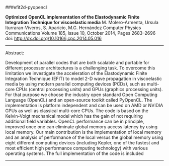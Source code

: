 ###efit2d-pyopencl

**Optimized OpenCL implementation of the Elastodynamic Finite Integration Technique for viscoelastic media**
M. Molero-Armenta, Ursula Iturraran-Viveros, S. Aparicio, M.G. Hernández
Computer Physics Communications Volume 185, Issue 10, October 2014, Pages 2683–2696
doi: http://dx.doi.org/10.1016/j.cpc.2014.05.016

___

Abstract:

Development of parallel codes that are both scalable and portable for different processor architectures is a challenging task. To overcome this limitation we investigate the acceleration of the Elastodynamic Finite Integration Technique (EFIT) to model 2-D wave propagation in viscoelastic media by using modern parallel computing devices (PCDs), such as multi-core CPUs (central processing units) and GPUs (graphics processing units). For that purpose we choose the industry open standard Open Computing Language (OpenCL) and an open-source toolkit called PyOpenCL. The implementation is platform independent and can be used on AMD or NVIDIA GPUs as well as classical multi-core CPUs. The code is based on the Kelvin-Voigt mechanical model which has the gain of not requiring additional field variables. OpenCL performance can be in principle, improved once one can eliminate global memory access latency by using local memory. Our main contribution is the implementation of local memory and an analysis of performance of the local versus the global memory using eight different computing devices (including Kepler, one of the fastest and most efficient high performance computing technology) with various operating systems. The full implementation of the code is included

___

